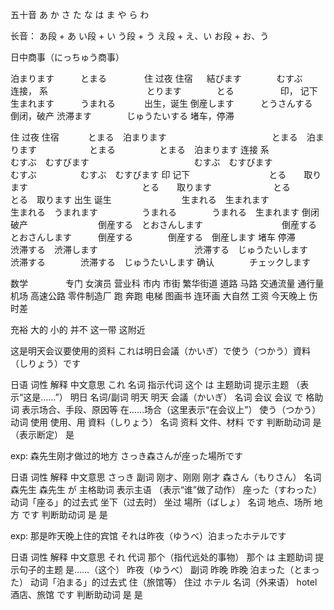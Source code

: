 五十音
あ
か
さ
た
な
は
ま
や
ら
わ

长音：
あ段 + あ
い段 + い
う段 + う
え段 + え、い
お段 + お、う

日中商事（にっちゅう商事）

泊まります　　　とまる　　　　  住 过夜 住宿              　
結びます　　　　むすぶ　　　　  连接， 系　　　　　　　　　　　
とります　　　　とる　　　　　  印， 记下
生まれます　　　うまれる　　　  出生，诞生
倒産します　　　とうさんする　  倒闭，破产
渋滞ます　　　　じゅうたいする  堵车，停滞



住 过夜 住宿     　　　とまる　泊まります　　　　　　　　　　　　とまる　泊まります　　　　　　とまる　　　　　とまる　泊まります
连接 系　　　　　　　　　むすぶ　むすびます　　　　　　　　　　　　むすぶ　むすびます　　　　　　むすぶ　　　　　むすぶ　むすびます
印 记下　　　　　　　　　とる　　取ります　　　　　　　　　　　　　とる　　取ります　　　　　　　とる　　　　　　とる　取ります
出生 诞生　　　　　　　　生まれる　生まれます　　　　　　　　　　　生まれる　うまれます　　　　　うまれる　　　　うまれる　生まれます
倒闭 破产　　　　　　　　倒産する　とおさんします　　　　　　　　　倒産する　とおさんします　　　倒産する　　　　倒産する　倒産します
堵车 停滞　　　　　　　　渋滞する　渋滞します　　　　　　　　　　　渋滞する　じゅうたいします　　渋滞する　　　　渋滞する　じゅうたいします
确认　　　　チェックします

数学　　　　
专门
女演员
营业科
市内 市街 繁华街道
道路 马路
交通流量 通行量
机场
高速公路
零件制造厂
跑 奔跑
电梯
图画书 连环画
大自然
工资
今天晚上
伤
时差

充裕
大的
小的
并不
这一带 这附近



这是明天会议要使用的资料
これは明日会議（かいぎ）で使う（つかう）資料（しりょう）です

日语	词性	解释	中文意思
これ	名词	指示代词	这个
は	主题助词	提示主题	（表示“这是……”）
明日	名词/副词	明天	明天
会議（かいぎ）	名词	会议	会议
で	格助词	表示场合、手段、原因等	在……场合（这里表示“在会议上”）
使う（つかう）	动词	使用	使用、用
資料（しりょう）	名词	资料	文件、材料
です	判断助动词	是（表示断定）	是

exp: 森先生刚才做过的地方
さっき森さんが座った場所です

日语	词性	解释	中文意思
さっき	副词	刚才、刚刚	刚才
森さん（もりさん）	名词	森先生	森先生
が	主格助词	表示主语	（表示“谁”做了动作）
座った（すわった）	动词「座る」的过去式	坐下（过去时）	坐过
場所（ばしょ）	名词	地点、场所	地方
です	判断助动词	是	是

exp: 那是昨天晚上住的宾馆
それは昨夜（ゆうべ）泊まったホテルです

日语	词性	解释	中文意思
それ	代词	那个（指代远处的事物）	那个
は	主题助词	提示句子的主题	是……（这个）
昨夜（ゆうべ）	副词	昨晚	昨晚
泊まった（とまった）	动词「泊まる」的过去式	住（旅馆等）	住过
ホテル	名词（外来语）	hotel	酒店、旅馆
です	判断助动词	是	是